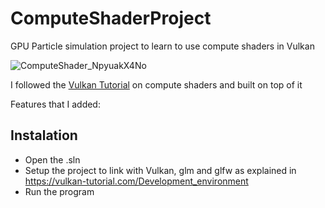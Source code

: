 # ComputeShaderProject
GPU Particle simulation project to learn to use compute shaders in Vulkan

![ComputeShader_NpyuakX4No](https://github.com/VincentPHAM98/ComputeShaderProject/assets/100954017/16af19e1-9716-4bc6-b858-e26af2807812)

I followed the [Vulkan Tutorial](https://vulkan-tutorial.com/Compute_Shader) on compute shaders and built on top of it

Features that I added:


## Instalation

- Open the .sln
- Setup the project to link with Vulkan, glm and glfw as explained in https://vulkan-tutorial.com/Development_environment
- Run the program
